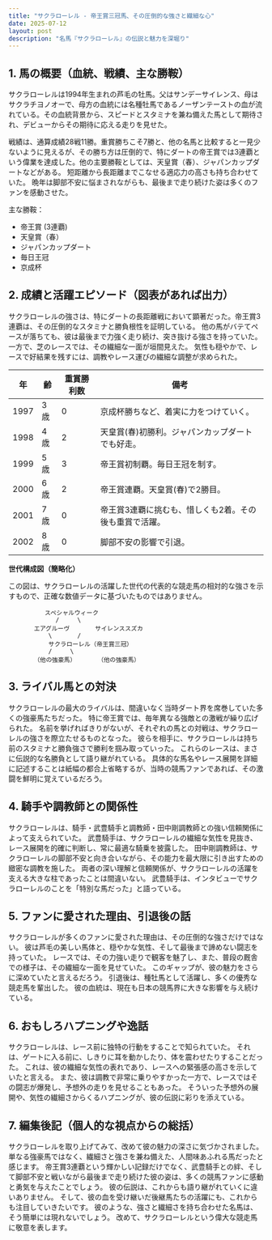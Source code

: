 ```yaml
---
title: "サクラローレル - 帝王賞三冠馬、その圧倒的な強さと繊細な心"
date: 2025-07-12
layout: post
description: "名馬『サクラローレル』の伝説と魅力を深堀り"
---
```


## 1. 馬の概要（血統、戦績、主な勝鞍）

サクラローレルは1994年生まれの芦毛の牡馬。父はサンデーサイレンス、母はサクラチヨノオーで、母方の血統には名種牡馬であるノーザンテーストの血が流れている。その血統背景から、スピードとスタミナを兼ね備えた馬として期待され、デビューからその期待に応える走りを見せた。

戦績は、通算成績28戦11勝。重賞勝ちこそ7勝と、他の名馬と比較すると一見少ないように見えるが、その勝ち方は圧倒的で、特にダートの帝王賞では3連覇という偉業を達成した。他の主要勝鞍としては、天皇賞（春）、ジャパンカップダートなどがある。  短距離から長距離までこなせる適応力の高さも持ち合わせていた。  晩年は脚部不安に悩まされながらも、最後まで走り続けた姿は多くのファンを感動させた。

主な勝鞍：

* 帝王賞 (3連覇)
* 天皇賞（春）
* ジャパンカップダート
* 毎日王冠
* 京成杯


## 2. 成績と活躍エピソード（図表があれば出力）

サクラローレルの強さは、特にダートの長距離戦において顕著だった。帝王賞3連覇は、その圧倒的なスタミナと勝負根性を証明している。  他の馬がバテてペースが落ちても、彼は最後まで力強く走り続け、突き抜ける強さを持っていた。  一方で、芝のレースでは、その繊細な一面が垣間見えた。  気性も穏やかで、レースで好結果を残すには、調教やレース運びの繊細な調整が求められた。

| 年 | 齢 | 重賞勝利数 | 備考 |
|---|---|---|---|
| 1997 | 3歳 | 0 |  京成杯勝ちなど、着実に力をつけていく。 |
| 1998 | 4歳 | 2 | 天皇賞(春)初勝利。ジャパンカップダートでも好走。 |
| 1999 | 5歳 | 3 | 帝王賞初制覇。毎日王冠を制す。 |
| 2000 | 6歳 | 2 | 帝王賞連覇。天皇賞(春)で2勝目。 |
| 2001 | 7歳 | 0 | 帝王賞3連覇に挑むも、惜しくも2着。その後も重賞で活躍。 |
| 2002 | 8歳 | 0 | 脚部不安の影響で引退。 |


**世代構成図（簡略化）**

この図は、サクラローレルの活躍した世代の代表的な競走馬の相対的な強さを示すもので、正確な数値データに基づいたものではありません。


```
          スペシャルウィーク       
             /     \
       エアグルーヴ       サイレンススズカ
           \       /
           サクラローレル（帝王賞三冠）
           /     \
       （他の強豪馬）      （他の強豪馬）
```


## 3. ライバル馬との対決

サクラローレルの最大のライバルは、間違いなく当時ダート界を席巻していた多くの強豪馬たちだった。  特に帝王賞では、毎年異なる強敵との激戦が繰り広げられた。  名前を挙げればきりがないが、それぞれの馬との対戦は、サクラローレルの強さを際立たせるものとなった。  彼らを相手に、サクラローレルは持ち前のスタミナと勝負強さで勝利を掴み取っていった。  これらのレースは、まさに伝説的な名勝負として語り継がれている。  具体的な馬名やレース展開を詳細に記述することは紙幅の都合上省略するが、当時の競馬ファンであれば、その激闘を鮮明に覚えているだろう。


## 4. 騎手や調教師との関係性

サクラローレルは、騎手・武豊騎手と調教師・田中剛調教師との強い信頼関係によって支えられていた。  武豊騎手は、サクラローレルの繊細な気性を見抜き、レース展開を的確に判断し、常に最適な騎乗を披露した。  田中剛調教師は、サクラローレルの脚部不安と向き合いながら、その能力を最大限に引き出すための緻密な調教を施した。  両者の深い理解と信頼関係が、サクラローレルの活躍を支える大きな柱であったことは間違いない。  武豊騎手は、インタビューでサクラローレルのことを「特別な馬だった」と語っている。


## 5. ファンに愛された理由、引退後の話

サクラローレルが多くのファンに愛された理由は、その圧倒的な強さだけではない。  彼は芦毛の美しい馬体と、穏やかな気性、そして最後まで諦めない闘志を持っていた。  レースでは、その力強い走りで観客を魅了し、また、普段の厩舎での様子は、その繊細な一面を見せていた。  このギャップが、彼の魅力をさらに深めていたと言えるだろう。  引退後は、種牡馬として活躍し、多くの優秀な競走馬を輩出した。  彼の血統は、現在も日本の競馬界に大きな影響を与え続けている。


## 6. おもしろハプニングや逸話

サクラローレルは、レース前に独特の行動をすることで知られていた。  それは、ゲートに入る前に、しきりに耳を動かしたり、体を震わせたりすることだった。  これは、彼の繊細な気性の表れであり、レースへの緊張感の高さを示していたと言える。  また、彼は調教で非常に乗りやすかった一方で、レースではその闘志が爆発し、予想外の走りを見せることもあった。  そういった予想外の展開や、気性の繊細さからくるハプニングが、彼の伝説に彩りを添えている。


## 7. 編集後記（個人的な視点からの総括）

サクラローレルを取り上げてみて、改めて彼の魅力の深さに気づかされました。  単なる強豪馬ではなく、繊細さと強さを兼ね備えた、人間味あふれる馬だったと感じます。  帝王賞3連覇という輝かしい記録だけでなく、武豊騎手との絆、そして脚部不安と戦いながら最後まで走り続けた彼の姿は、多くの競馬ファンに感動と勇気を与えたことでしょう。  彼の伝説は、これからも語り継がれていくに違いありません。  そして、彼の血を受け継いだ後継馬たちの活躍にも、これからも注目していきたいです。  彼のような、強さと繊細さを持ち合わせた名馬は、そう簡単には現れないでしょう。  改めて、サクラローレルという偉大な競走馬に敬意を表します。
